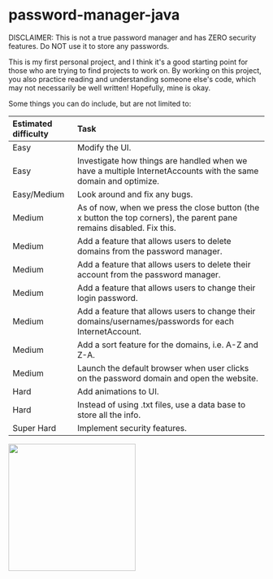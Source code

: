 # password-manager-java

DISCLAIMER: This is not a true password manager and has ZERO security features. Do NOT use it to store any passwords.

This is my first personal project, and I think it's a good starting point for those who are trying to find projects to work on. By working on this project, you also practice reading and understanding someone else's code, which may not necessarily be well written! Hopefully, mine is okay.

Some things you can do include, but are not limited to:

| Estimated difficulty | Task |
| :------------------- | :--- |
|Easy                  |Modify the UI.|
|Easy                  |Investigate how things are handled when we have a multiple InternetAccounts with the same domain and optimize.|
|Easy/Medium           |Look around and fix any bugs.|
|Medium                |As of now, when we press the close button (the x button the top corners), the parent pane remains disabled. Fix this.|
|Medium                |Add a feature that allows users to delete domains from the password manager.|
|Medium                |Add a feature that allows users to delete their account from the password manager.|
|Medium                |Add a feature that allows users to change their login password.|
|Medium                |Add a feature that allows users to change their domains/usernames/passwords for each InternetAccount.|
|Medium                |Add a sort feature for the domains, i.e. A-Z and Z-A.|
|Medium                |Launch the default browser when user clicks on the password domain and open the website.
|Hard                  |Add animations to UI.|
|Hard                  |Instead of using .txt files, use a data base to store all the info.|
|Super Hard            |Implement security features.|
<img src=“https://user-images.githubusercontent.com/54601077/115500488-39604700-a226-11eb-9cad-25313e28842a.png” width="250" />
